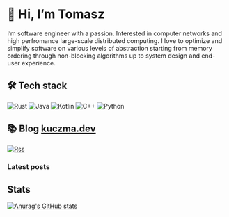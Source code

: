 # 👋 Hi, I’m Tomasz
I’m software engineer with a passion. Interested in computer networks and high perfromance large-scale distributed computing. I love to optimize and simplify software on various levels of abstraction starting from memory ordering through non-blocking algorithms up to system design and end-user experience.

## :hammer_and_wrench: Tech stack
![Rust](https://img.shields.io/badge/rust-%23000000.svg?style=for-the-badge&logo=rust&logoColor=white)
![Java](https://img.shields.io/badge/java-%23ED8B00.svg?style=for-the-badge&logo=java&logoColor=white)
![Kotlin](https://img.shields.io/badge/kotlin-%230095D5.svg?style=for-the-badge&logo=kotlin&logoColor=white)
![C++](https://img.shields.io/badge/c++-%2300599C.svg?style=for-the-badge&logo=c%2B%2B&logoColor=white)
![Python](https://img.shields.io/badge/python-3670A0?style=for-the-badge&logo=python&logoColor=ffdd54)

## :books: Blog [kuczma.dev](https://kuczma.dev)

[![Rss](https://img.shields.io/badge/rss-F88900?style=for-the-badge&logo=rss&logoColor=white)](https://kuczma.dev/index.xml)

### Latest posts

<!-- BLOG-POST-LIST:START -->
<!-- BLOG-POST-LIST:END -->

## Stats

[![Anurag's GitHub stats](https://github-readme-stats.vercel.app/api?username=Tuczi&theme=github_dark)](https://github.com/anuraghazra/github-readme-stats)
